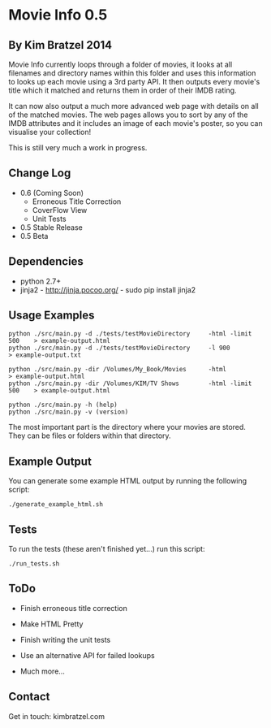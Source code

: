 Movie Info 0.5
==============
By Kim Bratzel 2014
--------------

Movie Info currently loops through a folder of movies, it looks at all filenames and directory names within this folder and uses this information to looks up each movie using a 3rd party API. 
It then outputs every movie's title which it matched and returns them in order of their IMDB rating.

It can now also output a much more advanced web page with details on all of the matched movies. The web pages allows you to sort by any of the IMDB attributes and it includes an image of each movie's poster, so you can visualise your collection!

This is still very much a work in progress.



Change Log
--------------
 - 0.6 (Coming Soon)
    - Erroneous Title Correction
    - CoverFlow View
    - Unit Tests
 - 0.5 Stable Release
 - 0.5 Beta


Dependencies
--------------

 - python 2.7+
 - jinja2 - http://jinja.pocoo.org/ - sudo pip install jinja2


Usage Examples
--------------

    python ./src/main.py -d ./tests/testMovieDirectory     -html -limit 500    > example-output.html
    python ./src/main.py -d ./tests/testMovieDirectory     -l 900              > example-output.txt

    python ./src/main.py -dir /Volumes/My_Book/Movies      -html               > example-output.html
    python ./src/main.py -dir /Volumes/KIM/TV Shows        -html -limit 500    > example-output.html

    python ./src/main.py -h (help)
    python ./src/main.py -v (version)

The most important part is the directory where your movies are stored.
They can be files or folders within that directory.



Example Output
--------------

You can generate some example HTML output by running the following script:

    ./generate_example_html.sh

Tests
--------------

To run the tests (these aren't finished yet...) run this script:

    ./run_tests.sh


ToDo
--------------

 - Finish erroneous title correction

 - Make HTML Pretty
 - Finish writing the unit tests
 - Use an alternative API for failed lookups
 - Much more...


Contact
--------------

Get in touch: kimbratzel.com
